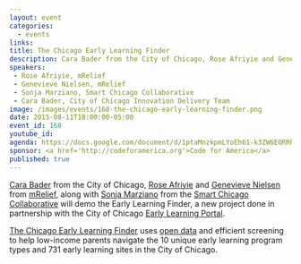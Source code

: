 ```yaml
---
layout: event
categories: 
  - events
links:
title: The Chicago Early Learning Finder
description: Cara Bader from the City of Chicago, Rose Afriyie and Genevieve Nielsen from mRelief, along with Sonja Marziano from the Smart Chicago Collaborative will demo the Early Learning Finder, a new project done in partnership with the City of Chicago Early Learning Portal.
speakers:
 - Rose Afriyie, mRelief
 - Genevieve Nielsen, mRelief
 - Sonja Marziano, Smart Chicago Collaborative
 - Cara Bader, City of Chicago Innovation Delivery Team
image: /images/events/168-the-chicago-early-learning-finder.png
date: 2015-08-11T18:00:00-05:00
event_id: 168
youtube_id: 
agenda: https://docs.google.com/document/d/1ptaMnzkpmLYoEh61-k3ZW6EORRhvqPlPc4_0o4mHq-A/edit#
sponsor: <a href='http://codeforamerica.org'>Code for America</a>
published: true
---
```


[Cara Bader](https://www.linkedin.com/in/carabader) from the City of Chicago, [Rose Afriyie](https://twitter.com/RoseSAfriyie) and [Genevieve Nielsen](https://twitter.com/genev) from [mRelief](http://www.mrelief.com/), along with [Sonja Marziano](https://twitter.com/ssmarziano) from the [Smart Chicago Collaborative](http://smartchicagocollaborative.org) will demo the Early Learning Finder, a new project done in partnership with the City of Chicago [Early Learning Portal](http://chicagoearlylearning.org/).

[The Chicago Early Learning Finder](http://www.mrelief.com/early_learning_programs) uses [open data](https://data.cityofchicago.org/Education/Chicago-Early-Learning-Programs/ck29-hb9r) and efficient screening to help low-income parents navigate the 10 unique early learning program types and 731 early learning sites in the City of Chicago.